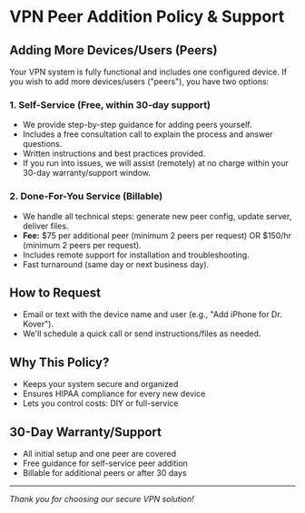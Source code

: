 # VPN Peer Addition Policy & Support

## Adding More Devices/Users (Peers)

Your VPN system is fully functional and includes one configured device. If you wish to add more devices/users ("peers"), you have two options:

### 1. **Self-Service (Free, within 30-day support)**
- We provide step-by-step guidance for adding peers yourself.
- Includes a free consultation call to explain the process and answer questions.
- Written instructions and best practices provided.
- If you run into issues, we will assist (remotely) at no charge within your 30-day warranty/support window.

### 2. **Done-For-You Service (Billable)**
- We handle all technical steps: generate new peer config, update server, deliver files.
- **Fee:** $75 per additional peer (minimum 2 peers per request) OR $150/hr (minimum 2 peers per request).
- Includes remote support for installation and troubleshooting.
- Fast turnaround (same day or next business day).

## How to Request
- Email or text with the device name and user (e.g., "Add iPhone for Dr. Kover").
- We'll schedule a quick call or send instructions/files as needed.

## Why This Policy?
- Keeps your system secure and organized
- Ensures HIPAA compliance for every new device
- Lets you control costs: DIY or full-service

## 30-Day Warranty/Support
- All initial setup and one peer are covered
- Free guidance for self-service peer addition
- Billable for additional peers or after 30 days

---

*Thank you for choosing our secure VPN solution!*
